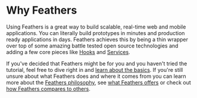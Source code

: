 # Why Feathers

Using Feathers is a great way to build scalable, real-time web and mobile applications. You can literally build prototypes in minutes and production ready applications in days. Feathers achieves this by being a thin wrapper over top of some amazing battle tested open source technologies and adding a few core pieces like [Hooks](../../api/hooks.md) and [Services](../../api/services.md).

If you've decided that Feathers might be for you and you haven't tried the tutorial, feel free to dive right in and [learn about the basics](../step-by-step/readme.md). If you're still unsure about what Feathers does and where it comes from you can learn more about the [Feathers philosophy](./philosophy.md), see [what Feathers offers](./features.md) or check out [how Feathers compares to others](./vs.md).
